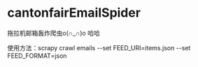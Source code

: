 # cantonfairEmailSpider
拖拉机邮箱轰炸爬虫o(∩_∩)o 哈哈

使用方法：scrapy crawl emails --set FEED_URI=items.json --set FEED_FORMAT=json

